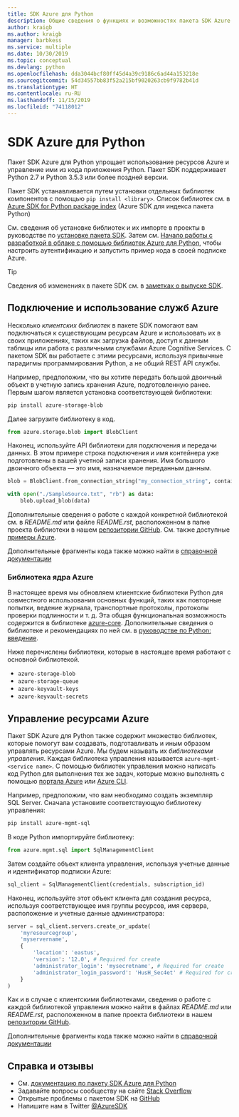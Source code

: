 ```yaml
---
title: SDK Azure для Python
description: Общие сведения о функциях и возможностях пакета SDK Azure для Python, способствующих производительности разработчиков при работе со службами Azure.
author: kraigb
ms.author: kraigb
manager: barbkess
ms.service: multiple
ms.date: 10/30/2019
ms.topic: conceptual
ms.devlang: python
ms.openlocfilehash: dda3044bcf80ff45d4a39c9186c6ad44a153218e
ms.sourcegitcommit: 54d34557bb83f52a215bf9020263cb9f9782b41d
ms.translationtype: HT
ms.contentlocale: ru-RU
ms.lasthandoff: 11/15/2019
ms.locfileid: "74118012"
---
```

# <a name="azure-sdk-for-python"></a>SDK Azure для Python

Пакет SDK Azure для Python упрощает использование ресурсов Azure и управление ими из кода приложения Python. Пакет SDK поддерживает Python 2.7 и Python 3.5.3 или более поздней версии.

Пакет SDK устанавливается путем установки отдельных библиотек компонентов с помощью `pip install <library>`. Список библиотек см. в [Azure SDK for Python package index](https://github.com/Azure/azure-sdk-for-python/blob/master/packages.md) (Azure SDK для индекса пакета Python)

См. сведения об установке библиотек и их импорте в проекты в руководстве по [установке пакета SDK](python-sdk-azure-install.md). Затем см. [Начало работы с разработкой в облаке с помощью библиотек Azure для Python](python-sdk-azure-get-started.yml), чтобы настроить аутентификацию и запустить пример кода в своей подписке Azure.

> [!TIP]
> Сведения об изменениях в пакете SDK см. в [заметках о выпуске SDK](https://azure.github.io/azure-sdk/).

## <a name="connect-and-use-azure-services"></a>Подключение и использование служб Azure

Несколько *клиентских библиотек* в пакете SDK помогают вам подключаться к существующим ресурсам Azure и использовать их в своих приложениях, таких как загрузка файлов, доступ к данным таблицы или работа с различными службами Azure Cognitive Services. С пакетом SDK вы работаете с этими ресурсами, используя привычные парадигмы программирования Python, а не общий REST API службы.

Например, предположим, что вы хотите передать большой двоичный объект в учетную запись хранения Azure, подготовленную ранее. Первым шагом является установка соответствующей библиотеки:

```bash
pip install azure-storage-blob
```

Далее загрузите библиотеку в код.

```python
from azure.storage.blob import BlobClient
```

Наконец, используйте API библиотеки для подключения и передачи данных. В этом примере строка подключения и имя контейнера уже подготовлены в вашей учетной записи хранения. Имя большого двоичного объекта — это имя, назначаемое переданным данным.

```python
blob = BlobClient.from_connection_string("my_connection_string", container="mycontainer", blob="my_blob")

with open("./SampleSource.txt", "rb") as data:
    blob.upload_blob(data)
```

Дополнительные сведения о работе с каждой конкретной библиотекой см. в *README.md* или файле *README.rst*, расположенном в папке проекта библиотеки в нашем [репозитории GitHub](https://github.com/Azure/azure-sdk-for-python/tree/master/sdk). См. также доступные [примеры Azure](https://docs.microsoft.com/samples/browse/?languages=python).

Дополнительные фрагменты кода также можно найти в [справочной документации](/python/api?view=azure-python)

### <a name="the-azure-core-library"></a>Библиотека ядра Azure

В настоящее время мы обновляем клиентские библиотеки Python для совместного использования основных функций, таких как повторные попытки, ведение журнала, транспортные протоколы, протоколы проверки подлинности и т. д. Эта общая функциональная возможность содержится в библиотеке [azure-core](https://github.com/Azure/azure-sdk-for-python/tree/master/sdk/core/azure-core). Дополнительные сведения о библиотеке и рекомендациях по ней см. в [руководстве по Python: введение](https://azure.github.io/azure-sdk/python_introduction.html).

Ниже перечислены библиотеки, которые в настоящее время работают с основной библиотекой.

- `azure-storage-blob`
- `azure-storage-queue`
- `azure-keyvault-keys`
- `azure-keyvault-secrets`

## <a name="manage-azure-resources"></a>Управление ресурсами Azure

Пакет SDK Azure для Python также содержит множество библиотек, которые помогут вам создавать, подготавливать и иным образом управлять ресурсами Azure. Мы будем называть их *библиотеками управления*. Каждая библиотека управления называется `azure-mgmt-<service name>`. С помощью библиотек управления можно написать код Python для выполнения тех же задач, которые можно выполнять с помощью [портала Azure](https://portal.azure.com) или [Azure CLI](https://docs.microsoft.com/cli/azure/install-azure-cli).

Например, предположим, что вам необходимо создать экземпляр SQL Server. Сначала установите соответствующую библиотеку управления:

```bash
pip install azure-mgmt-sql
```

В коде Python импортируйте библиотеку:

```python
from azure.mgmt.sql import SqlManagementClient

```

Затем создайте объект клиента управления, используя учетные данные и идентификатор подписки Azure:

```python
sql_client = SqlManagementClient(credentials, subscription_id)
```

Наконец, используйте этот объект клиента для создания ресурса, используя соответствующее имя группы ресурсов, имя сервера, расположение и учетные данные администратора:

```python
server = sql_client.servers.create_or_update(
    'myresourcegroup',
    'myservername',
    {
        'location': 'eastus',
        'version': '12.0', # Required for create
        'administrator_login': 'mysecretname', # Required for create
        'administrator_login_password': 'HusH_Sec4et' # Required for create
    }
)
```

Как и в случае с клиентскими библиотеками, сведения о работе с каждой библиотекой управления можно найти в файлах *README.md* или *README.rst*, расположенном в папке проекта библиотеки в нашем [репозитории GitHub](https://github.com/Azure/azure-sdk-for-python/tree/master/sdk).

Дополнительные фрагменты кода также можно найти в [справочной документации](/python/api?view=azure-python) 

## <a name="get-help-and-give-feedback"></a>Справка и отзывы

- См. [документацию по пакету SDK Azure для Python](https://aka.ms/python-docs)
- Задавайте вопросы сообществу на сайте [Stack Overflow](https://stackoverflow.com/questions/tagged/azure-sdk-python)
- Открытые проблемы с пакетом SDK на [GitHub](https://github.com/Azure/azure-sdk-for-python/issues)
- Напишите нам в Twitter [@AzureSDK](https://twitter.com/AzureSdk/)
